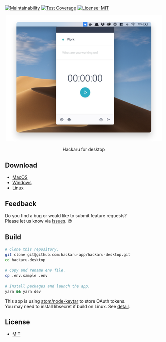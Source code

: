[![Maintainability](https://api.codeclimate.com/v1/badges/5b7af3e22e611188ea0d/maintainability)](https://codeclimate.com/github/hackaru-app/hackaru-desktop/maintainability)
[![Test Coverage](https://api.codeclimate.com/v1/badges/5b7af3e22e611188ea0d/test_coverage)](https://codeclimate.com/github/hackaru-app/hackaru-desktop/test_coverage)
[![License: MIT](https://img.shields.io/badge/License-MIT-green.svg)](https://opensource.org/licenses/MIT)

<p align="center">
  <p align="center"><img src="./docs/images/screenshot.png" width="500" /></p>
  <p align="center">Hackaru for desktop</p>
</p>

## Download
- [MacOS](https://github.com/hackaru-app/hackaru-desktop/releases/download/v1.3.5/hackaru-desktop-v1.3.5.dmg)
- [Windows](https://github.com/hackaru-app/hackaru-desktop/releases/download/v1.3.5/hackaru-desktop-v1.3.5.exe)
- [Linux](https://github.com/hackaru-app/hackaru-desktop/releases/download/v1.3.5/hackaru-desktop-v1.3.5.AppImage)

## Feedback

Do you find a bug or would like to submit feature requests?  
Please let us know via [Issues](https://github.com/hackaru-app/hackaru-desktop/issues). 😉

## Build
```sh
# Clone this repository.
git clone git@github.com:hackaru-app/hackaru-desktop.git
cd hackaru-desktop

# Copy and rename env file.
cp .env.sample .env

# Install packages and launch the app.
yarn && yarn dev
```

This app is using [atom/node-keytar](https://github.com/atom/node-keytar) to store OAuth tokens.  
You may need to install libsecret if build on Linux. See [detail](https://github.com/atom/node-keytar).

## License

- [MIT](./LICENSE)
